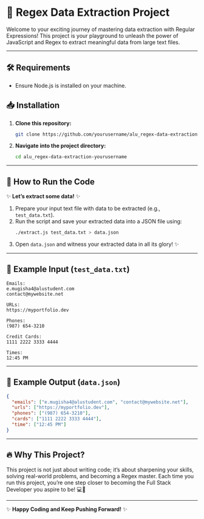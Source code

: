 # 🚀 Regex Data Extraction Project

Welcome to your exciting journey of mastering data extraction with Regular Expressions! This project is your playground to unleash the power of JavaScript and Regex to extract meaningful data from large text files.

---

## 🛠️ Requirements
- Ensure Node.js is installed on your machine.

## 📥 Installation
1. **Clone this repository:**
   ```bash
   git clone https://github.com/yourusername/alu_regex-data-extraction-yourusername.git
   ```
2. **Navigate into the project directory:**
   ```bash
   cd alu_regex-data-extraction-yourusername
   ```

---

## 🚀 How to Run the Code
✨ **Let’s extract some data!** ✨

1. Prepare your input text file with data to be extracted (e.g., `test_data.txt`).
2. Run the script and save your extracted data into a JSON file using:
   ```bash
   ./extract.js test_data.txt > data.json
   ```
3. Open `data.json` and witness your extracted data in all its glory! ✨

---

## 📄 Example Input (`test_data.txt`)
```
Emails:
e.mugisha4@alustudent.com
contact@mywebsite.net

URLs:
https://myportfolio.dev

Phones:
(987) 654-3210

Credit Cards:
1111 2222 3333 4444

Times:
12:45 PM
```

---

## 🎉 Example Output (`data.json`)
```json
{
  "emails": ["e.mugisha4@alustudent.com", "contact@mywebsite.net"],
  "urls": ["https://myportfolio.dev"],
  "phones": ["(987) 654-3210"],
  "cards": ["1111 2222 3333 4444"],
  "time": ["12:45 PM"]
}
```

---

## 🔥 Why This Project?
This project is not just about writing code; it’s about sharpening your skills, solving real-world problems, and becoming a Regex master. Each time you run this project, you’re one step closer to becoming the Full Stack Developer you aspire to be! 💻🚀

---


✨ **Happy Coding and Keep Pushing Forward!** ✨

